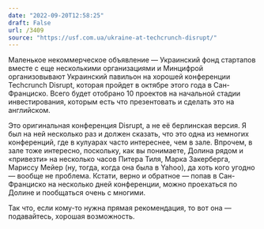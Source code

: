 ```yaml
---
date: "2022-09-20T12:58:25"
draft: False
url: /3409
source: "https://usf.com.ua/ukraine-at-techcrunch-disrupt/"
---
```


Маленькое некоммерческое объявление — Украинский фонд стартапов вместе с еще несколькими организациями и Минцифрой организовывают Украинский павильон на хорошей конференции Techcrunch Disrupt, которая пройдет в октябре этого года в Сан-Франциско. Всего будет отобрано 10 проектов на начальной стадии инвестирования, которым есть что презентовать и сделать это на английском.

Это оригинальная конференция Disrupt, а не её берлинская версия. Я был на ней несколько раз и должен сказать, что это одна из немногих конференций, где в кулуарах часто интереснее, чем в зале. Впрочем, в зале тоже интересно, поскольку, как вы понимаете, Долина рядом и «привезти» на несколько часов Питера Тиля, Марка Закерберга, Мариссу Мейер (ну, тогда, когда она была в Yahoo), да хоть кого угодно — вообще не проблема. Кстати, верно и обратное — попав в Сан-Франциско на несколько дней конференции, можно проехаться по Долине и пообщаться очень с многими. 

Так что, если кому-то нужна прямая рекомендация, то вот она — подавайтесь, хорошая возможность.
